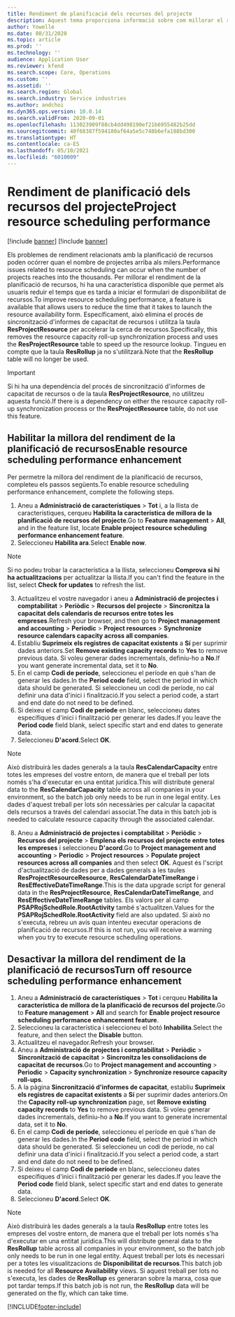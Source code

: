 ```yaml
---
title: Rendiment de planificació dels recursos del projecte
description: Aquest tema proporciona informació sobre com millorar el rendiment de la planificació dels recursos per a un gran nombre de projectes.
author: Yowelle
ms.date: 08/31/2020
ms.topic: article
ms.prod: ''
ms.technology: ''
audience: Application User
ms.reviewer: kfend
ms.search.scope: Core, Operations
ms.custom: ''
ms.assetid: ''
ms.search.region: Global
ms.search.industry: Service industries
ms.author: andchoi
ms.dyn365.ops.version: 10.0.14
ms.search.validFrom: 2020-09-01
ms.openlocfilehash: 113023909f88cb4dd498190ef21b6955482b25dd
ms.sourcegitcommit: 40f68387f594180af64a5e5c748b6efa188bd300
ms.translationtype: HT
ms.contentlocale: ca-ES
ms.lasthandoff: 05/10/2021
ms.locfileid: "6010009"
---
```

# <a name="project-resource-scheduling-performance"></a><span data-ttu-id="858e0-103">Rendiment de planificació dels recursos del projecte</span><span class="sxs-lookup"><span data-stu-id="858e0-103">Project resource scheduling performance</span></span>

[!include [banner](../includes/banner.md)]
[!include [banner](../includes/preview-banner.md)]


<span data-ttu-id="858e0-104">Els problemes de rendiment relacionats amb la planificació de recursos poden ocórrer quan el nombre de projectes arriba als milers.</span><span class="sxs-lookup"><span data-stu-id="858e0-104">Performance issues related to resource scheduling can occur when the number of projects reaches into the thousands.</span></span> <span data-ttu-id="858e0-105">Per millorar el rendiment de la planificació de recursos, hi ha una característica disponible que permet als usuaris reduir el temps que es tarda a iniciar el formulari de disponibilitat de recursos.</span><span class="sxs-lookup"><span data-stu-id="858e0-105">To improve resource scheduling performance, a feature is available that allows users to reduce the time that it takes to launch the resource availability form.</span></span> <span data-ttu-id="858e0-106">Específicament, això elimina el procés de sincronització d'informes de capacitat de recursos i utilitza la taula **ResProjectResource** per accelerar la cerca de recursos.</span><span class="sxs-lookup"><span data-stu-id="858e0-106">Specifically, this removes the resource capacity roll-up synchronization process and uses the **ResProjectResource** table to speed up the resource lookup.</span></span> <span data-ttu-id="858e0-107">Tingueu en compte que la taula **ResRollup** ja no s'utilitzarà.</span><span class="sxs-lookup"><span data-stu-id="858e0-107">Note that the **ResRollup** table will no longer be used.</span></span>

> [!IMPORTANT]
> <span data-ttu-id="858e0-108">Si hi ha una dependència del procés de sincronització d'informes de capacitat de recursos o de la taula **ResProjectResource**, no utilitzeu aquesta funció.</span><span class="sxs-lookup"><span data-stu-id="858e0-108">If there is a dependency on either the resource capacity roll-up synchronization process or the **ResProjectResource** table, do not use this feature.</span></span>

## <a name="enable-resource-scheduling-performance-enhancement"></a><span data-ttu-id="858e0-109">Habilitar la millora del rendiment de la planificació de recursos</span><span class="sxs-lookup"><span data-stu-id="858e0-109">Enable resource scheduling performance enhancement</span></span>
<span data-ttu-id="858e0-110">Per permetre la millora del rendiment de la planificació de recursos, completeu els passos següents.</span><span class="sxs-lookup"><span data-stu-id="858e0-110">To enable resource scheduling performance enhancement, complete the following steps.</span></span>

1. <span data-ttu-id="858e0-111">Aneu a **Administració de característiques** > **Tot** i, a la llista de característiques, cerqueu **Habilita la característica de millora de la planificació de recursos del projecte**.</span><span class="sxs-lookup"><span data-stu-id="858e0-111">Go to **Feature management** > **All**, and in the feature list, locate **Enable project resource scheduling performance enhancement feature**.</span></span>
2. <span data-ttu-id="858e0-112">Seleccioneu **Habilita ara**.</span><span class="sxs-lookup"><span data-stu-id="858e0-112">Select **Enable now**.</span></span>

> [!NOTE]
> <span data-ttu-id="858e0-113">Si no podeu trobar la característica a la llista, seleccioneu **Comprova si hi ha actualitzacions** per actualitzar la llista.</span><span class="sxs-lookup"><span data-stu-id="858e0-113">If you can't find the feature in the list, select **Check for updates** to refresh the list.</span></span>

3. <span data-ttu-id="858e0-114">Actualitzeu el vostre navegador i aneu a **Administració de projectes i comptabilitat** > **Periòdic** > **Recursos del projecte** > **Sincronitza la capacitat dels calendaris de recursos entre totes les empreses**.</span><span class="sxs-lookup"><span data-stu-id="858e0-114">Refresh your browser, and then go to **Project management and accounting** > **Periodic** > **Project resources** > **Synchronize resource calendars capacity across all companies**.</span></span>
4. <span data-ttu-id="858e0-115">Establiu **Suprimeix els registres de capacitat existents** a **Sí** per suprimir dades anteriors.</span><span class="sxs-lookup"><span data-stu-id="858e0-115">Set **Remove existing capacity records** to **Yes** to remove previous data.</span></span> <span data-ttu-id="858e0-116">Si voleu generar dades incrementals, definiu-ho a **No**.</span><span class="sxs-lookup"><span data-stu-id="858e0-116">If you want generate incremental data, set it to **No**.</span></span>
5. <span data-ttu-id="858e0-117">En el camp **Codi de període**, seleccioneu el període en què s'han de generar les dades.</span><span class="sxs-lookup"><span data-stu-id="858e0-117">In the **Period code** field, select the period in which data should be generated.</span></span> <span data-ttu-id="858e0-118">Si seleccioneu un codi de període, no cal definir una data d'inici i finalització.</span><span class="sxs-lookup"><span data-stu-id="858e0-118">If you select a period code, a start and end date do not need to be defined.</span></span>
6. <span data-ttu-id="858e0-119">Si deixeu el camp **Codi de període** en blanc, seleccioneu dates específiques d'inici i finalització per generar les dades.</span><span class="sxs-lookup"><span data-stu-id="858e0-119">If you leave the **Period code** field blank, select specific start and end dates to generate data.</span></span>
7. <span data-ttu-id="858e0-120">Seleccioneu **D'acord**.</span><span class="sxs-lookup"><span data-stu-id="858e0-120">Select **OK**.</span></span>

 > [!NOTE]
 > <span data-ttu-id="858e0-121">Això distribuirà les dades generals a la taula **ResCalendarCapacity** entre totes les empreses del vostre entorn, de manera que el treball per lots només s'ha d'executar en una entitat jurídica.</span><span class="sxs-lookup"><span data-stu-id="858e0-121">This will distribute general data to the **ResCalendarCapacity** table across all companies in your environment, so the batch job only needs to be run in one legal entity.</span></span> <span data-ttu-id="858e0-122">Les dades d'aquest treball per lots són necessàries per calcular la capacitat dels recursos a través del calendari associat.</span><span class="sxs-lookup"><span data-stu-id="858e0-122">The data in this batch job is needed to calculate resource capacity through the associated calendar.</span></span>

8. <span data-ttu-id="858e0-123">Aneu a **Administració de projectes i comptabilitat** > **Periòdic** > **Recursos del projecte** > **Emplena els recursos del projecte entre totes les empreses** i seleccioneu **D'acord**.</span><span class="sxs-lookup"><span data-stu-id="858e0-123">Go to **Project management and accounting** > **Periodic** > **Project resources** > **Populate project resources across all companies** and then select **OK**.</span></span> <span data-ttu-id="858e0-124">Aquest és l'script d'actualització de dades per a dades generals a les taules **ResProjectResourceResource**, **ResCalendarDateTimeRange** i **ResEffectiveDateTimeRange**.</span><span class="sxs-lookup"><span data-stu-id="858e0-124">This is the data upgrade script for general data in the **ResProjectResource**, **ResCalendarDateTimeRange**, and **ResEffectiveDateTimeRange** tables.</span></span> <span data-ttu-id="858e0-125">Els valors per al camp **PSAPRojSchedRole.RootActivity** també s'actualitzen.</span><span class="sxs-lookup"><span data-stu-id="858e0-125">Values for the **PSAPRojSchedRole.RootActivity** field are also updated.</span></span> <span data-ttu-id="858e0-126">Si això no s'executa, rebreu un avís quan intenteu executar operacions de planificació de recursos.</span><span class="sxs-lookup"><span data-stu-id="858e0-126">If this is not run, you will receive a warning when you try to execute resource scheduling operations.</span></span>
 
## <a name="turn-off-resource-scheduling-performance-enhancement"></a><span data-ttu-id="858e0-127">Desactivar la millora del rendiment de la planificació de recursos</span><span class="sxs-lookup"><span data-stu-id="858e0-127">Turn off resource scheduling performance enhancement</span></span>

1. <span data-ttu-id="858e0-128">Aneu a **Administració de característiques** > **Tot** i cerqueu **Habilita la característica de millora de la planificació de recursos del projecte**.</span><span class="sxs-lookup"><span data-stu-id="858e0-128">Go to **Feature management** > **All**  and search for **Enable project resource scheduling performance enhancement feature**.</span></span>
2. <span data-ttu-id="858e0-129">Seleccioneu la característica i seleccioneu el botó **Inhabilita**.</span><span class="sxs-lookup"><span data-stu-id="858e0-129">Select the feature, and then select the **Disable** button.</span></span>
3. <span data-ttu-id="858e0-130">Actualitzeu el navegador.</span><span class="sxs-lookup"><span data-stu-id="858e0-130">Refresh your browser.</span></span>
4. <span data-ttu-id="858e0-131">Aneu a **Administració de projectes i comptabilitat** > **Periòdic** > **Sincronització de capacitat** > **Sincronitza les consolidacions de capacitat de recursos**.</span><span class="sxs-lookup"><span data-stu-id="858e0-131">Go to **Project management and accounting** > **Periodic** > **Capacity synchronization** > **Synchronize resource capacity roll-ups**.</span></span>
5. <span data-ttu-id="858e0-132">A la pàgina **Sincronització d'informes de capacitat**, establiu **Suprimeix els registres de capacitat existents** a **Sí** per suprimir dades anteriors.</span><span class="sxs-lookup"><span data-stu-id="858e0-132">On the **Capacity roll-up synchronization** page, set **Remove existing capacity records** to **Yes** to remove previous data.</span></span> <span data-ttu-id="858e0-133">Si voleu generar dades incrementals, definiu-ho a **No**.</span><span class="sxs-lookup"><span data-stu-id="858e0-133">If you want to generate incremental data, set it to **No**.</span></span>
6. <span data-ttu-id="858e0-134">En el camp **Codi de període**, seleccioneu el període en què s'han de generar les dades.</span><span class="sxs-lookup"><span data-stu-id="858e0-134">In the **Period code** field, select the period in which data should be generated.</span></span> <span data-ttu-id="858e0-135">Si seleccioneu un codi de període, no cal definir una data d'inici i finalització.</span><span class="sxs-lookup"><span data-stu-id="858e0-135">If you select a period code, a start and end date do not need to be defined.</span></span>
7. <span data-ttu-id="858e0-136">Si deixeu el camp **Codi de període** en blanc, seleccioneu dates específiques d'inici i finalització per generar les dades.</span><span class="sxs-lookup"><span data-stu-id="858e0-136">If you leave the **Period code** field blank, select specific start and end dates to generate data.</span></span>
8. <span data-ttu-id="858e0-137">Seleccioneu **D'acord**.</span><span class="sxs-lookup"><span data-stu-id="858e0-137">Select **OK**.</span></span>

> [!NOTE]
> <span data-ttu-id="858e0-138">Això distribuirà les dades generals a la taula **ResRollup** entre totes les empreses del vostre entorn, de manera que el treball per lots només s'ha d'executar en una entitat jurídica.</span><span class="sxs-lookup"><span data-stu-id="858e0-138">This will distribute general data to the **ResRollup** table across all companies in your environment, so the batch job only needs to be run in one legal entity.</span></span> <span data-ttu-id="858e0-139">Aquest treball per lots és necessari per a totes les visualitzacions de **Disponibilitat de recursos**.</span><span class="sxs-lookup"><span data-stu-id="858e0-139">This batch job is needed for all **Resource Availability** views.</span></span> <span data-ttu-id="858e0-140">Si aquest treball per lots no s'executa, les dades de **ResRollup** es generaran sobre la marxa, cosa que pot tardar temps.</span><span class="sxs-lookup"><span data-stu-id="858e0-140">If this batch job is not run, the **ResRollup** data will be generated on the fly, which can take time.</span></span>


[!INCLUDE[footer-include](../includes/footer-banner.md)]